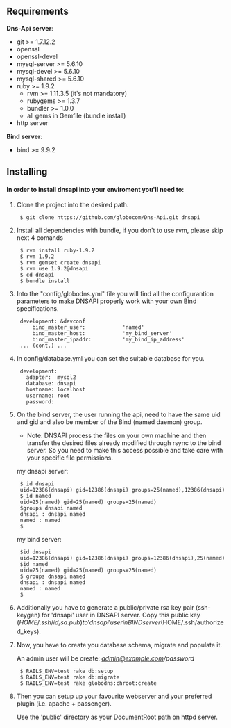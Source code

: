 ## Requirements

**Dns-Api server**:

* git >= 1.7.12.2
* openssl
* openssl-devel
* mysql-server >= 5.6.10
* mysql-devel >= 5.6.10
* mysql-shared >= 5.6.10
* ruby >= 1.9.2
   * rvm >= 1.11.3.5 (it's not mandatory)
   * rubygems >= 1.3.7
   * bundler >= 1.0.0
   * all gems in Gemfile (bundle install)
* http server

**Bind server**:

* bind >= 9.9.2

## Installing

#### In order to install dnsapi into your enviroment you'll need to:

1. Clone the project into the desired path.

        $ git clone https://github.com/globocom/Dns-Api.git dnsapi

2. Install all dependencies with bundle, if you don't to use rvm, please skip next 4 comands

        $ rvm install ruby-1.9.2
        $ rvm 1.9.2
        $ rvm gemset create dnsapi
        $ rvm use 1.9.2@dnsapi
        $ cd dnsapi
        $ bundle install

3. Into the "config/globodns.yml" file you will find all the configurantion parameters to make DNSAPI properly work with your own Bind specifications.

        development: &devconf
            bind_master_user:            'named'
            bind_master_host:            'my_bind_server'
            bind_master_ipaddr:          'my_bind_ip_address'
        ... (cont.) ...

4. In config/database.yml you can set the suitable database for you.

        development:
          adapter:  mysql2
          database: dnsapi
          hostname: localhost
          username: root
          password:

5. On the bind server, the user running the api, need to have the same uid and gid and also be member of the Bind (named daemon) group.
	* Note: DNSAPI process the files on your own machine and then transfer the desired files already modified through rsync to the bind server. So you need to make this access possible and take care with your specific file permissions.

    my dnsapi server:

        $ id dnsapi
        uid=12386(dnsapi) gid=12386(dnsapi) groups=25(named),12386(dnsapi)
        $ id named
        uid=25(named) gid=25(named) groups=25(named)
        $groups dnsapi named
        dnsapi : dnsapi named
        named : named
        $

    my bind server:

        $id dnsapi
        uid=12386(dnsapi) gid=12386(dnsapi) groups=12386(dnsapi),25(named)
        $id named
        uid=25(named) gid=25(named) groups=25(named)
        $ groups dnsapi named
        dnsapi : dnsapi named
        named : named
        $


6. Additionally you have to generate a public/private rsa key pair (ssh-keygen) for 'dnsapi' user in DNSAPI server. Copy this public key ($HOME/.ssh/id_rsa.pub) to 'dnsapi' user in BIND server ($HOME/.ssh/authorized_keys).

7. Now, you have to create you database schema, migrate and populate it.

    An admin user will be create: *admin@example.com/password*

        $ RAILS_ENV=test rake db:setup
        $ RAILS_ENV=test rake db:migrate
        $ RAILS_ENV=test rake globodns:chroot:create

8. Then you can setup up your favourite webserver and your preferred plugin (i.e. apache + passenger).

    Use the 'public' directory as your DocumentRoot path on httpd server.